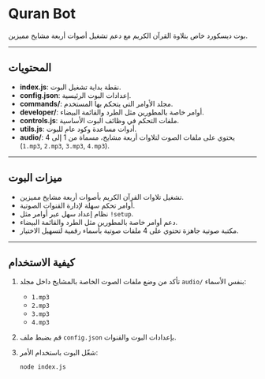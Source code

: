 # Quran Bot

بوت ديسكورد خاص بتلاوة القرآن الكريم مع دعم تشغيل أصوات أربعة مشايخ مميزين.

---

## المحتويات

- **index.js**: نقطة بداية تشغيل البوت.
- **config.json**: إعدادات البوت الرئيسية.
- **commands/**: مجلد الأوامر التي يتحكم بها المستخدم.
- **developer/**: أوامر خاصة بالمطورين مثل الطرد والقائمة البيضاء.
- **controls.js**: ملفات التحكم في وظائف البوت الأساسية.
- **utils.js**: أدوات مساعدة وكود عام للبوت.
- **audio/**: يحتوي على ملفات الصوت لتلاوات أربعة مشايخ، مسماة من 1 إلى 4 (`1.mp3`, `2.mp3`, `3.mp3`, `4.mp3`).

---

## ميزات البوت

- تشغيل تلاوات القرآن الكريم بأصوات أربعة مشايخ مميزين.
- أوامر تحكم سهلة لإدارة القنوات الصوتية.
- نظام إعداد سهل عبر أوامر مثل `!setup`.
- دعم أوامر خاصة بالمطورين مثل الطرد والقائمة البيضاء.
- مكتبة صوتية جاهزة تحتوي على 4 ملفات صوتية بأسماء رقمية لتسهيل الاختيار.

---

## كيفية الاستخدام

1. تأكد من وضع ملفات الصوت الخاصة بالمشايخ داخل مجلد `audio/` بنفس الأسماء:
   - `1.mp3`
   - `2.mp3`
   - `3.mp3`
   - `4.mp3`

2. قم بضبط ملف `config.json` بإعدادات البوت والقنوات.

3. شغّل البوت باستخدام الأمر:
   ```bash
   node index.js
